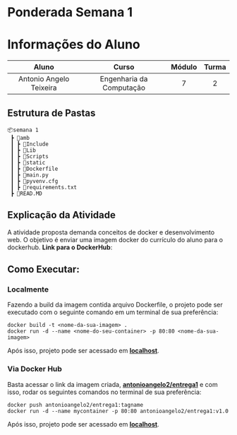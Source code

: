 # Ponderada Semana 1 

# Informações do Aluno  
Aluno | Curso | Módulo | Turma
:---: | :---: | :---: | :---:
Antonio Angelo Teixeira | Engenharia da Computação | 7 | 2

## Estrutura de Pastas
```
📦semana 1
 ┣ 📂amb
 ┃ ┣ 📂Include
 ┃ ┣ 📂Lib
 ┃ ┣ 📂Scripts
 ┃ ┣ 📂static
 ┃ ┣ 📜Dockerfile
 ┃ ┣ 📜main.py
 ┃ ┣ 📜pyvenv.cfg
 ┃ ┣ 📜requirements.txt
 ┣ 📜READ.MD
```
## Explicação da Atividade
A atividade proposta demanda conceitos de docker e desenvolvimento web. O objetivo é enviar uma imagem docker do currículo do aluno para o dockerhub.
**Link para o DockerHub**: 

## Como Executar:
### Localmente
Fazendo a build da imagem contida arquivo Dockerfile, o projeto pode ser executado com o seguinte comando em um terminal de sua preferência:
```
docker build -t <nome-da-sua-imagem> .
docker run -d --name <nome-do-seu-container> -p 80:80 <nome-da-sua-imagem>
```
Após isso, projeto pode ser acessado em **[localhost](http://localhost:80)**.

### Via Docker Hub
Basta acessar o link da imagem criada, **[antonioangelo2/entrega1](https://hub.docker.com/repository/docker/antonioangelo2/entrega1/general)** e com isso, rodar os seguintes comandos no terminal de sua preferência:
```
docker push antonioangelo2/entrega1:tagname
docker run -d --name mycontainer -p 80:80 antonioangelo2/entrega1:v1.0
```
Após isso, projeto pode ser acessado em **[localhost](http://localhost:80)**.


